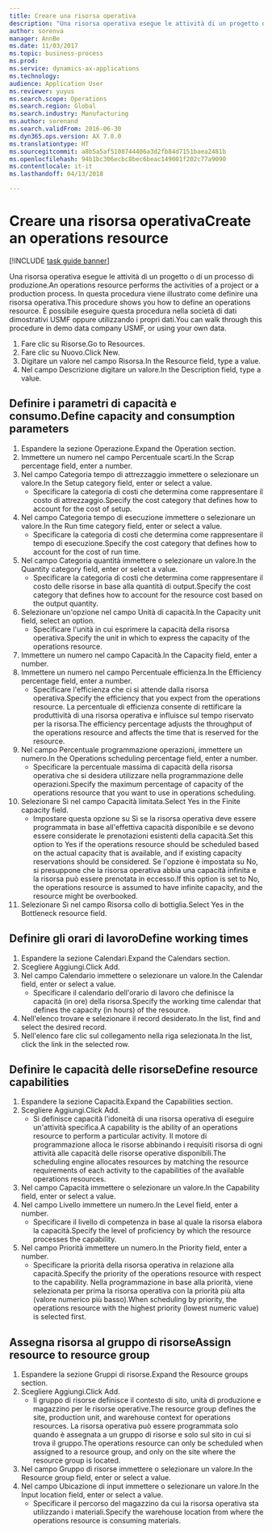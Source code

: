 ```yaml
--- 
title: Creare una risorsa operativa
description: "Una risorsa operativa esegue le attività di un progetto o di un processo di produzione."
author: sorenva
manager: AnnBe
ms.date: 11/03/2017
ms.topic: business-process
ms.prod: 
ms.service: dynamics-ax-applications
ms.technology: 
audience: Application User
ms.reviewer: yuyus
ms.search.scope: Operations
ms.search.region: Global
ms.search.industry: Manufacturing
ms.author: sorenand
ms.search.validFrom: 2016-06-30
ms.dyn365.ops.version: AX 7.0.0
ms.translationtype: HT
ms.sourcegitcommit: a8b5a5af5108744406a3d2fb84d7151baea2481b
ms.openlocfilehash: 94b1bc306ecbc8bec6beac149001f202c77a9090
ms.contentlocale: it-it
ms.lasthandoff: 04/13/2018

---
```

# <a name="create-an-operations-resource"></a><span data-ttu-id="b1e1f-103">Creare una risorsa operativa</span><span class="sxs-lookup"><span data-stu-id="b1e1f-103">Create an operations resource</span></span>

[!INCLUDE [task guide banner](../../includes/task-guide-banner.md)]

<span data-ttu-id="b1e1f-104">Una risorsa operativa esegue le attività di un progetto o di un processo di produzione.</span><span class="sxs-lookup"><span data-stu-id="b1e1f-104">An operations resource performs the activities of a project or a production process.</span></span> <span data-ttu-id="b1e1f-105">In questa procedura viene illustrato come definire una risorsa operativa.</span><span class="sxs-lookup"><span data-stu-id="b1e1f-105">This procedure shows you how to define an operations resource.</span></span> <span data-ttu-id="b1e1f-106">È possibile eseguire questa procedura nella società di dati dimostrativi USMF oppure utilizzando i propri dati.</span><span class="sxs-lookup"><span data-stu-id="b1e1f-106">You can walk through this procedure in demo data company USMF, or using your own data.</span></span>

1. <span data-ttu-id="b1e1f-107">Fare clic su Risorse.</span><span class="sxs-lookup"><span data-stu-id="b1e1f-107">Go to Resources.</span></span>
2. <span data-ttu-id="b1e1f-108">Fare clic su Nuovo.</span><span class="sxs-lookup"><span data-stu-id="b1e1f-108">Click New.</span></span>
3. <span data-ttu-id="b1e1f-109">Digitare un valore nel campo Risorsa.</span><span class="sxs-lookup"><span data-stu-id="b1e1f-109">In the Resource field, type a value.</span></span>
4. <span data-ttu-id="b1e1f-110">Nel campo Descrizione digitare un valore.</span><span class="sxs-lookup"><span data-stu-id="b1e1f-110">In the Description field, type a value.</span></span>

## <a name="define-capacity-and-consumption-parameters"></a><span data-ttu-id="b1e1f-111">Definire i parametri di capacità e consumo.</span><span class="sxs-lookup"><span data-stu-id="b1e1f-111">Define capacity and consumption parameters</span></span>
1. <span data-ttu-id="b1e1f-112">Espandere la sezione Operazione.</span><span class="sxs-lookup"><span data-stu-id="b1e1f-112">Expand the Operation section.</span></span>
2. <span data-ttu-id="b1e1f-113">Immettere un numero nel campo Percentuale scarti.</span><span class="sxs-lookup"><span data-stu-id="b1e1f-113">In the Scrap percentage field, enter a number.</span></span>
3. <span data-ttu-id="b1e1f-114">Nel campo Categoria tempo di attrezzaggio immettere o selezionare un valore.</span><span class="sxs-lookup"><span data-stu-id="b1e1f-114">In the Setup category field, enter or select a value.</span></span>
    * <span data-ttu-id="b1e1f-115">Specificare la categoria di costi che determina come rappresentare il costo di attrezzaggio.</span><span class="sxs-lookup"><span data-stu-id="b1e1f-115">Specify the cost category that defines how to account for the cost of setup.</span></span>  
4. <span data-ttu-id="b1e1f-116">Nel campo Categoria tempo di esecuzione immettere o selezionare un valore.</span><span class="sxs-lookup"><span data-stu-id="b1e1f-116">In the Run time category field, enter or select a value.</span></span>
    * <span data-ttu-id="b1e1f-117">Specificare la categoria di costi che determina come rappresentare il tempo di esecuzione.</span><span class="sxs-lookup"><span data-stu-id="b1e1f-117">Specify the cost category that defines how to account for the cost of run time.</span></span>  
5. <span data-ttu-id="b1e1f-118">Nel campo Categoria quantità immettere o selezionare un valore.</span><span class="sxs-lookup"><span data-stu-id="b1e1f-118">In the Quantity category field, enter or select a value.</span></span>
    * <span data-ttu-id="b1e1f-119">Specificare la categoria di costi che determina come rappresentare il costo delle risorse in base alla quantità di output.</span><span class="sxs-lookup"><span data-stu-id="b1e1f-119">Specify the cost category that defines how to account for the resource cost based on the output quantity.</span></span>  
6. <span data-ttu-id="b1e1f-120">Selezionare un'opzione nel campo Unità di capacità.</span><span class="sxs-lookup"><span data-stu-id="b1e1f-120">In the Capacity unit field, select an option.</span></span>
    * <span data-ttu-id="b1e1f-121">Specificare l'unità in cui esprimere la capacità della risorsa operativa.</span><span class="sxs-lookup"><span data-stu-id="b1e1f-121">Specify the unit in which to express the capacity of the operations resource.</span></span>  
7. <span data-ttu-id="b1e1f-122">Immettere un numero nel campo Capacità.</span><span class="sxs-lookup"><span data-stu-id="b1e1f-122">In the Capacity field, enter a number.</span></span>
8. <span data-ttu-id="b1e1f-123">Immettere un numero nel campo Percentuale efficienza.</span><span class="sxs-lookup"><span data-stu-id="b1e1f-123">In the Efficiency percentage field, enter a number.</span></span>
    * <span data-ttu-id="b1e1f-124">Specificare l'efficienza che ci si attende dalla risorsa operativa.</span><span class="sxs-lookup"><span data-stu-id="b1e1f-124">Specify the efficiency that you expect from the operations resource.</span></span> <span data-ttu-id="b1e1f-125">La percentuale di efficienza consente di rettificare la produttività di una risorsa operativa e influisce sul tempo riservato per la risorsa.</span><span class="sxs-lookup"><span data-stu-id="b1e1f-125">The efficiency percentage adjusts the throughput of the operations resource and affects the time that is reserved for the resource.</span></span>  
9. <span data-ttu-id="b1e1f-126">Nel campo Percentuale programmazione operazioni, immettere un numero.</span><span class="sxs-lookup"><span data-stu-id="b1e1f-126">In the Operations scheduling percentage field, enter a number.</span></span>
    * <span data-ttu-id="b1e1f-127">Specificare la percentuale massima di capacità della risorsa operativa che si desidera utilizzare nella programmazione delle operazioni.</span><span class="sxs-lookup"><span data-stu-id="b1e1f-127">Specify the maximum percentage of capacity of the operations resource that you want to use in operations scheduling.</span></span>  
10. <span data-ttu-id="b1e1f-128">Selezionare Sì nel campo Capacità limitata.</span><span class="sxs-lookup"><span data-stu-id="b1e1f-128">Select Yes in the Finite capacity field.</span></span>
    * <span data-ttu-id="b1e1f-129">Impostare questa opzione su Sì se la risorsa operativa deve essere programmata in base all'effettiva capacità disponibile e se devono essere considerate le prenotazioni esistenti della capacità.</span><span class="sxs-lookup"><span data-stu-id="b1e1f-129">Set this option to Yes if the operations resource should be scheduled based on the actual capacity that is available, and if existing capacity reservations should be considered.</span></span> <span data-ttu-id="b1e1f-130">Se l'opzione è impostata su No, si presuppone che la risorsa operativa abbia una capacità infinita e la risorsa può essere prenotata in eccesso.</span><span class="sxs-lookup"><span data-stu-id="b1e1f-130">If this option is set to No, the operations resource is assumed to have infinite capacity, and the resource might be overbooked.</span></span>  
11. <span data-ttu-id="b1e1f-131">Selezionare Sì nel campo Risorsa collo di bottiglia.</span><span class="sxs-lookup"><span data-stu-id="b1e1f-131">Select Yes in the Bottleneck resource field.</span></span>

## <a name="define-working-times"></a><span data-ttu-id="b1e1f-132">Definire gli orari di lavoro</span><span class="sxs-lookup"><span data-stu-id="b1e1f-132">Define working times</span></span>
1. <span data-ttu-id="b1e1f-133">Espandere la sezione Calendari.</span><span class="sxs-lookup"><span data-stu-id="b1e1f-133">Expand the Calendars section.</span></span>
2. <span data-ttu-id="b1e1f-134">Scegliere Aggiungi.</span><span class="sxs-lookup"><span data-stu-id="b1e1f-134">Click Add.</span></span>
3. <span data-ttu-id="b1e1f-135">Nel campo Calendario immettere o selezionare un valore.</span><span class="sxs-lookup"><span data-stu-id="b1e1f-135">In the Calendar field, enter or select a value.</span></span>
    * <span data-ttu-id="b1e1f-136">Specificare il calendario dell'orario di lavoro che definisce la capacità (in ore) della risorsa.</span><span class="sxs-lookup"><span data-stu-id="b1e1f-136">Specify the working time calendar that defines the capacity (in hours) of the resource.</span></span>  
4. <span data-ttu-id="b1e1f-137">Nell'elenco trovare e selezionare il record desiderato.</span><span class="sxs-lookup"><span data-stu-id="b1e1f-137">In the list, find and select the desired record.</span></span>
5. <span data-ttu-id="b1e1f-138">Nell'elenco fare clic sul collegamento nella riga selezionata.</span><span class="sxs-lookup"><span data-stu-id="b1e1f-138">In the list, click the link in the selected row.</span></span>

## <a name="define-resource-capabilities"></a><span data-ttu-id="b1e1f-139">Definire le capacità delle risorse</span><span class="sxs-lookup"><span data-stu-id="b1e1f-139">Define resource capabilities</span></span>
1. <span data-ttu-id="b1e1f-140">Espandere la sezione Capacità.</span><span class="sxs-lookup"><span data-stu-id="b1e1f-140">Expand the Capabilities section.</span></span>
2. <span data-ttu-id="b1e1f-141">Scegliere Aggiungi.</span><span class="sxs-lookup"><span data-stu-id="b1e1f-141">Click Add.</span></span>
    * <span data-ttu-id="b1e1f-142">Si definisce capacità l'idoneità di una risorsa operativa di eseguire un'attività specifica.</span><span class="sxs-lookup"><span data-stu-id="b1e1f-142">A capability is the ability of an operations resource to perform a particular activity.</span></span> <span data-ttu-id="b1e1f-143">Il motore di programmazione alloca le risorse abbinando i requisiti risorsa di ogni attività alle capacità delle risorse operative disponibili.</span><span class="sxs-lookup"><span data-stu-id="b1e1f-143">The scheduling engine allocates resources by matching the resource requirements of each activity to the capabilities of the available operations resources.</span></span>  
3. <span data-ttu-id="b1e1f-144">Nel campo Capacità immettere o selezionare un valore.</span><span class="sxs-lookup"><span data-stu-id="b1e1f-144">In the Capability field, enter or select a value.</span></span>
4. <span data-ttu-id="b1e1f-145">Nel campo Livello immettere un numero.</span><span class="sxs-lookup"><span data-stu-id="b1e1f-145">In the Level field, enter a number.</span></span>
    * <span data-ttu-id="b1e1f-146">Specificare il livello di competenza in base al quale la risorsa elabora la capacità.</span><span class="sxs-lookup"><span data-stu-id="b1e1f-146">Specify the level of proficiency by which the resource processes the capability.</span></span>  
5. <span data-ttu-id="b1e1f-147">Nel campo Priorità immettere un numero.</span><span class="sxs-lookup"><span data-stu-id="b1e1f-147">In the Priority field, enter a number.</span></span>
    * <span data-ttu-id="b1e1f-148">Specificare la priorità della risorsa operativa in relazione alla capacità.</span><span class="sxs-lookup"><span data-stu-id="b1e1f-148">Specify the priority of the operations resource with respect to the capability.</span></span> <span data-ttu-id="b1e1f-149">Nella programmazione in base alla priorità, viene selezionata per prima la risorsa operativa con la priorità più alta (valore numerico più basso).</span><span class="sxs-lookup"><span data-stu-id="b1e1f-149">When scheduling by priority, the operations resource with the highest priority (lowest numeric value) is selected first.</span></span>  

## <a name="assign-resource-to-resource-group"></a><span data-ttu-id="b1e1f-150">Assegna risorsa al gruppo di risorse</span><span class="sxs-lookup"><span data-stu-id="b1e1f-150">Assign resource to resource group</span></span>
1. <span data-ttu-id="b1e1f-151">Espandere la sezione Gruppi di risorse.</span><span class="sxs-lookup"><span data-stu-id="b1e1f-151">Expand the Resource groups section.</span></span>
2. <span data-ttu-id="b1e1f-152">Scegliere Aggiungi.</span><span class="sxs-lookup"><span data-stu-id="b1e1f-152">Click Add.</span></span>
    * <span data-ttu-id="b1e1f-153">Il gruppo di risorse definisce il contesto di sito, unità di produzione e magazzino per le risorse operative.</span><span class="sxs-lookup"><span data-stu-id="b1e1f-153">The resource group defines the site, production unit, and warehouse context for operations resources.</span></span> <span data-ttu-id="b1e1f-154">La risorsa operativa può essere programmata solo quando è assegnata a un gruppo di risorse e solo sul sito in cui si trova il gruppo.</span><span class="sxs-lookup"><span data-stu-id="b1e1f-154">The operations resource can only be scheduled when assigned to a resource group, and only on the site where the resource group is located.</span></span>  
3. <span data-ttu-id="b1e1f-155">Nel campo Gruppo di risorse immettere o selezionare un valore.</span><span class="sxs-lookup"><span data-stu-id="b1e1f-155">In the Resource group field, enter or select a value.</span></span>
4. <span data-ttu-id="b1e1f-156">Nel campo Ubicazione di input immettere o selezionare un valore.</span><span class="sxs-lookup"><span data-stu-id="b1e1f-156">In the Input location field, enter or select a value.</span></span>
    * <span data-ttu-id="b1e1f-157">Specificare il percorso del magazzino da cui la risorsa operativa sta utilizzando i materiali.</span><span class="sxs-lookup"><span data-stu-id="b1e1f-157">Specify the warehouse location from where the operations resource is consuming materials.</span></span>  


